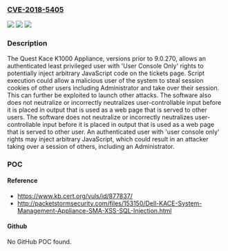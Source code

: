 ### [CVE-2018-5405](https://cve.mitre.org/cgi-bin/cvename.cgi?name=CVE-2018-5405)
![](https://img.shields.io/static/v1?label=Product&message=K1000%20Appliance&color=blue)
![](https://img.shields.io/static/v1?label=Version&message=9.0.270%3C%209.0.270%20&color=brighgreen)
![](https://img.shields.io/static/v1?label=Vulnerability&message=CWE-79&color=brighgreen)

### Description

The Quest Kace K1000 Appliance, versions prior to 9.0.270, allows an authenticated least privileged user with 'User Console Only' rights to potentially inject arbitrary JavaScript code on the tickets page. Script execution could allow a malicious user of the system to steal session cookies of other users including Administrator and take over their session. This can further be exploited to launch other attacks. The software also does not neutralize or incorrectly neutralizes user-controllable input before it is placed in output that is used as a web page that is served to other users. The software does not neutralize or incorrectly neutralizes user-controllable input before it is placed in output that is used as a web page that is served to other user. An authenticated user with 'user console only' rights may inject arbitrary JavaScript, which could result in an attacker taking over a session of others, including an Administrator.

### POC

#### Reference
- https://www.kb.cert.org/vuls/id/877837/
- http://packetstormsecurity.com/files/153150/Dell-KACE-System-Management-Appliance-SMA-XSS-SQL-Injection.html

#### Github
No GitHub POC found.

